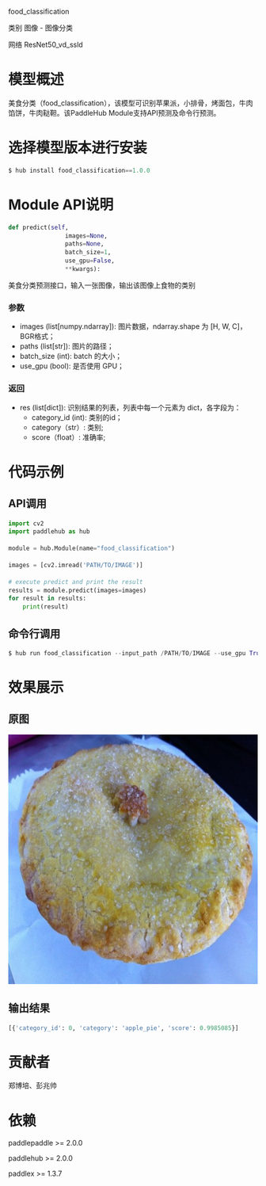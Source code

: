 food_classification

类别 图像 - 图像分类

网络 ResNet50_vd_ssld


# 模型概述
美食分类（food_classification），该模型可识别苹果派，小排骨，烤面包，牛肉馅饼，牛肉鞑靼。该PaddleHub Module支持API预测及命令行预测。

# 选择模型版本进行安装
```python
$ hub install food_classification==1.0.0
```
# Module API说明
```python
def predict(self,
                images=None,
                paths=None,
                batch_size=1,
                use_gpu=False,
                **kwargs):
```
美食分类预测接口，输入一张图像，输出该图像上食物的类别
### 参数
* images (list[numpy.ndarray]): 图片数据，ndarray.shape 为 [H, W, C]，BGR格式；
* paths (list[str]): 图片的路径；
* batch_size (int): batch 的大小；
* use_gpu (bool): 是否使用 GPU；

### 返回
* res (list[dict]): 识别结果的列表，列表中每一个元素为 dict，各字段为：
    * category_id (int): 类别的id；
    * category（str）: 类别;
    * score（float）: 准确率;

# 代码示例

## API调用

```python
import cv2
import paddlehub as hub

module = hub.Module(name="food_classification")

images = [cv2.imread('PATH/TO/IMAGE')]

# execute predict and print the result
results = module.predict(images=images)
for result in results:
    print(result)
```

## 命令行调用
```python
$ hub run food_classification --input_path /PATH/TO/IMAGE --use_gpu True
```

# 效果展示

## 原图
<img src="/docs/imgs/Readme_Related/Image_Classification_apple_pie.png">

## 输出结果
```python
[{'category_id': 0, 'category': 'apple_pie', 'score': 0.9985085}]
```

# 贡献者
郑博培、彭兆帅

# 依赖
paddlepaddle >= 2.0.0

paddlehub >= 2.0.0

paddlex >= 1.3.7
